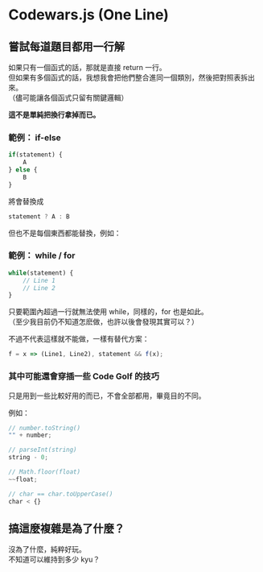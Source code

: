 # Codewars.js (One Line)

## 嘗試每道題目都用一行解
如果只有一個函式的話，那就是直接 return 一行。  
但如果有多個函式的話，我想我會把他們整合進同一個類別，然後把對照表拆出來。  
（儘可能讓各個函式只留有關鍵邏輯）

**這不是單純把換行拿掉而已。**

### 範例： if-else

```js
if(statement) {
    A
} else {
    B
}
```

將會替換成

```js
statement ? A : B
```

但也不是每個東西都能替換，例如：

### 範例： while / for

```js
while(statement) {
    // Line 1
    // Line 2
}
```

只要範圍內超過一行就無法使用 while，同樣的，for 也是如此。  
（至少我目前仍不知道怎麽做，也許以後會發現其實可以？）

不過不代表這樣就不能做，一樣有替代方案：

```js
f = x => (Line1, Line2), statement && f(x);
```

### 其中可能還會穿插一些 Code Golf 的技巧

只是用到一些比較好用的而已，不會全部都用，畢竟目的不同。

例如：

```js
// number.toString()
"" + number;

// parseInt(string)
string - 0;

// Math.floor(float)
~~float;

// char == char.toUpperCase()
char < {} 
```

####


## 搞這麼複雜是為了什麼？

沒為了什麼，純粹好玩。  
不知道可以維持到多少 kyu？